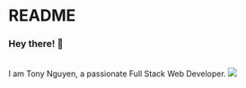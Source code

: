 # README
### Hey there! 🙂
<br />
I am Tony Nguyen, a passionate Full Stack Web Developer. 
<img align=“right” src=“https://i.pinimg.com/originals/0e/0a/54/0e0a54a90658ba6995488a35585642ee.gif” width=“500” height=“320” />
